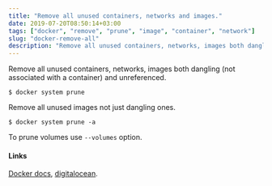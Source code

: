 ```yaml
---
title: "Remove all unused containers, networks and images."
date: 2019-07-20T08:50:14+03:00
tags: ["docker", "remove", "prune", "image", "container", "network"]
slug: "docker-remove-all"
description: "Remove all unused containers, networks, images both dangling and unreferenced."
---
```

Remove all unused containers, networks, images both dangling (not associated with a container) and unreferenced.

```
$ docker system prune
```
<!--more-->
Remove all unused images not just dangling ones.
```
$ docker system prune -a
```

To prune volumes use `--volumes` option.
#### Links
[Docker docs](https://docs.docker.com/engine/reference/commandline/system_prune/), [digitalocean](https://www.digitalocean.com/community/tutorials/how-to-remove-docker-images-containers-and-volumes).